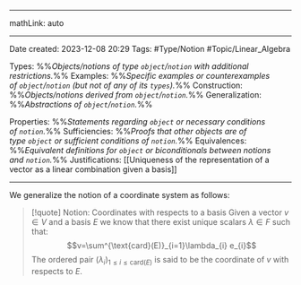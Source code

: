 
---

mathLink: auto

---
Date created: 2023-12-08 20:29
Tags: #Type/Notion #Topic/Linear_Algebra 

Types: %%_Objects/notions of type `object`/`notion` with additional restrictions._%% 
Examples: %%_Specific examples or counterexamples of `object`/`notion` (but not of any of its `types`)._%%
Construction: %%_Objects/notions derived from `object`/`notion`._%%
Generalization: %%_Abstractions of `object`/`notion`._%%

Properties: %%_Statements regarding `object` or necessary conditions of `notion`._%%
Sufficiencies: %%_Proofs that other objects are of type `object` or sufficient conditions of `notion`._%%
Equivalences: %%_Equivalent definitions for `object` or biconditionals between notions and `notion`._%%
Justifications:  [[Uniqueness of the representation of a vector as a linear combination given a basis]]

---  

We generalize the notion of a coordinate system as follows:

> [!quote] Notion: Coordinates with respects to a basis
> Given a vector $v \in V$ and a basis $E$ we know that there exist unique scalars $\lambda \in F$ such that: $$v=\sum^{\text{card}(E)}_{i=1}\lambda_{i} e_{i}$$ The ordered pair $(\lambda_{i})_{1\leq i\leq \text{card}(E)}$ is said to be the coordinate of $v$ with respects to $E$.



